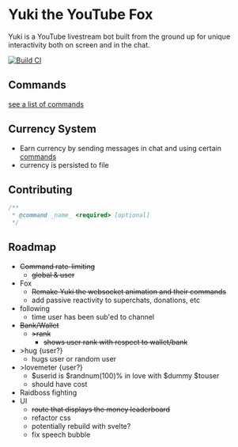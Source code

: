 # Yuki the YouTube Fox

Yuki is a YouTube livestream bot built from the ground up for unique interactivity
both on screen and in the chat.

[![Build CI](https://github.com/pinkilo/yuki-bot/actions/workflows/test-ci.yml/badge.svg)](https://github.com/pinkilo/yuki-bot/actions/workflows/test-ci.yml)

## Commands
[see a list of commands](COMMANDS.md)

## Currency System

- Earn currency by sending messages in chat and using certain [commands](COMMANDS.md)
- currency is persisted to file


## Contributing

```ts
/**
 * @command _name_ <required> [optional]
 */
```

## Roadmap

- ~~Command rate-limiting~~
    - ~~global & user~~
- Fox
    - ~~Remake Yuki the websocket animation and their commands~~
    - add passive reactivity to superchats, donations, etc
- following
    - time user has been sub'ed to channel
- ~~Bank/Wallet~~
    - ~~\>rank~~
        - ~~shows user rank with respect to wallet/bank~~
- \>hug {user?}
    - hugs user or random user
- \>lovemeter {user?}
    - $userid is $randnum(100)% in love with $dummy $touser
    - should have cost
- Raidboss fighting
- UI
    - ~~route that displays the money leaderboard~~
    - refactor css
    - potentially rebuild with svelte?
    - fix speech bubble
